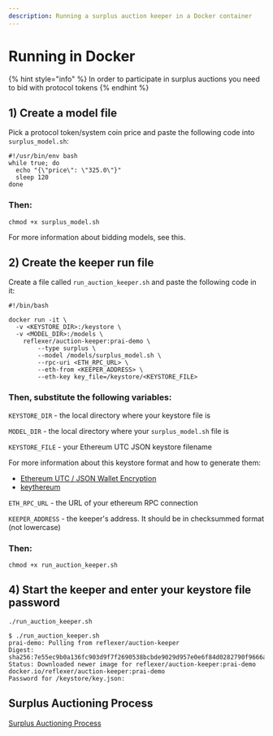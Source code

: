 ```yaml
---
description: Running a surplus auction keeper in a Docker container
---
```


# Running in Docker

{% hint style="info" %}
In order to participate in surplus auctions you need to bid with protocol tokens
{% endhint %}

## 1\) Create a model file

Pick a protocol token/system coin price and paste the following code into `surplus_model.sh`:

```text
#!/usr/bin/env bash
while true; do
  echo "{\"price\": \"325.0\"}"
  sleep 120                   
done
```

### Then:

`chmod +x surplus_model.sh`

For more information about bidding models, see this.

## 2\) Create the keeper run file

Create a file called `run_auction_keeper.sh` and paste the following code in it:

```text
#!/bin/bash

docker run -it \
  -v <KEYSTORE_DIR>:/keystore \
  -v <MODEL_DIR>:/models \
    reflexer/auction-keeper:prai-demo \
        --type surplus \
        --model /models/surplus_model.sh \
        --rpc-uri <ETH_RPC_URL> \
        --eth-from <KEEPER_ADDRESS> \
        --eth-key key_file=/keystore/<KEYSTORE_FILE>
```

### Then, substitute the following variables:

`KEYSTORE_DIR` - the local directory where your keystore file is

`MODEL_DIR` - the local directory where your `surplus_model.sh` file is

`KEYSTORE_FILE` - your Ethereum UTC JSON keystore filename

For more information about this keystore format and how to generate them:

* [Ethereum UTC / JSON Wallet Encryption](https://wizardforcel.gitbooks.io/practical-cryptography-for-developers-book/content/symmetric-key-ciphers/ethereum-wallet-encryption.html)
* [keythereum](https://github.com/ethereumjs/keythereum)

`ETH_RPC_URL` - the URL of your ethereum RPC connection

`KEEPER_ADDRESS` - the keeper's address. It should be in checksummed format \(not lowercase\)

### Then:

`chmod +x run_auction_keeper.sh`

## 4\) Start the keeper and enter your keystore file password

`./run_auction_keeper.sh`

```text
$ ./run_auction_keeper.sh
prai-demo: Pulling from reflexer/auction-keeper
Digest: sha256:7e55ec9b0a136fc903d9f7f2690538bcbde9029d957e0e6f84d0282790f9666a
Status: Downloaded newer image for reflexer/auction-keeper:prai-demo
docker.io/reflexer/auction-keeper:prai-demo
Password for /keystore/key.json:
```

## Surplus Auctioning Process

[Surplus Auctioning Process](surplus-auctions.md)

